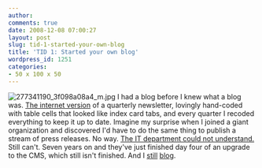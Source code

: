 ```yaml
---
author:
comments: true
date: 2008-12-08 07:00:27
layout: post
slug: tid-1-started-your-own-blog
title: 'TID 1: Started your own blog'
wordpress_id: 1251
categories:
- 50 x 100 x 50
---
```


![277341190_3f098a08a4_m.jpg](/uploads/2008/12/277341190-3f098a08a4-m.jpg) I had a blog before I knew what a blog was. [The internet version](http://web.archive.org/web/20010202125500/http://www.futurefoods.com/) of a quarterly newsletter, lovingly hand-coded with table cells that looked like index card tabs, and every quarter I recoded everything to keep it up to date. Imagine my surprise when I joined a giant organization and discovered I'd have to do the same thing to publish a stream of press releases. No way. [The IT department could not understand.](http://letmegooglethatforyou.com/?q=blogtalk+jeremy+cherfas) Still can't. Seven years on and they've just finished day four of an upgrade to the CMS, which still isn't finished. And I [still](http://agro.biodiver.se/) [blog](http://www.vaviblog.com/).


